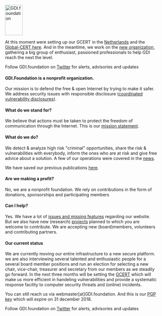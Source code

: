 
<a href="/"><img src="https://gdi.foundation/img/logo.png" alt="GDI.foundation" width="58" height="100" border="0" /></a>

At this moment were setting up our GCERT in the [Netherlands](https://GCERT.NL) and the [Global-CERT here](https://GCERT.GLOBAL).
And in the meantime, we work on the [new organization](https://GDI.foundation/about/outlook2019), gathering a big group of enthusiast, passioned professionals to help GDI reach the next the level.

Follow GDI.foundation on [Twitter](https://twitter.com/GDI_fdn) for alerts, advisories and updates 

#### GDI.Foundation is a nonprofit organization. 
Our mission is to defend the free & open Internet by trying to make it safer.
We address security issues with responsible disclosure ([coordinated vulnerability disclosures](https://www.iso.org/standard/45170.html)).

#### What do we stand for?
We believe that actions must be taken to protect the freedom of communication through the Internet. This is our [mission statement](https://gdi.foundation/mission/).

#### What do we do?
We detect & analyze high risk "criminal" opportunities, share the risk & vulnerabilities with everybody, inform the ones who are at risk and give free advice about a solution. A few of our operations were covered in the [news](https://www.google.nl/search?q=GDI.foundation&num=100&tbs=sbd:1&tbm=nws&tbas=0&source=lnt&sa=X&ved=0ahUKEwi4sMS66qvdAhXGIlAKHdTxC-MQpwUIHw&biw=1440&bih=803&dpr=2).

We have saved our previous publications [here](https://github.com/GDI-foundation/website/tree/master/archive).

#### Are we making a profit?
No, we are a nonprofit foundation. We rely on contributions in the form of donations, sponsorships and participating members

#### Can I help?
Yes. We have a lot of [issues and missing features](https://github.com/GDI-foundation/website/issues) regarding our website.
But we also have new (research) [projects](https://github.com/GDI-foundation/website/projects) planned to which you are welcome to contribute. We are accepting new (board)members, volunteers and contributing partners.

#### Our current status
We are currently moving our entire infrastructure to a new secure platform. we are also interviewing several talented and enthusiastic people for a several board member positions and run an election for selecting a new chair, vice-chair, treasurer and secretary from our members as we steadily go forward. In the next three months will be setting the [GCERT](https://github.com/GCERT) which will make us more efficient in handeling vulnerabilities and provide a systematic response facility to computer security threats and (online) incidents.

You can still reach us via webmaster[at]GDI.foundation. 
And this is our [PGP key](https://keybase.io/GDI_FDN/key.asc) which will expire on 31 december 2018.

Follow GDI.foundation on [Twitter](https://twitter.com/GDI_fdn) for alerts, advisories and updates 

